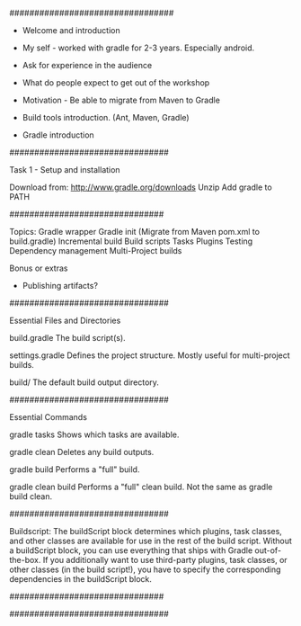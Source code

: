 
#################################

- Welcome and introduction
- My self - worked with gradle for 2-3 years. Especially android.
- Ask for experience in the audience
- What do people expect to get out of the workshop
- Motivation - Be able to migrate from Maven to Gradle

- Build tools introduction. (Ant, Maven, Gradle)
- Gradle introduction


################################


Task 1 - Setup and installation

Download from: http://www.gradle.org/downloads
Unzip
Add gradle to PATH


###############################



Topics:
Gradle wrapper
Gradle init (Migrate from Maven pom.xml to build.gradle)
Incremental build
Build scripts
Tasks
Plugins
Testing
Dependency management
Multi-Project builds

Bonus or extras
- Publishing artifacts?

################################

Essential Files and Directories

build.gradle
The build script(s).

settings.gradle
Defines the project structure. Mostly useful for multi-project builds.

build/
The default build output directory.

################################

Essential Commands

gradle tasks
Shows which tasks are available.

gradle clean
Deletes any build outputs.

gradle build
Performs a "full" build.

gradle clean build
Performs a "full" clean build. Not the same as gradle build clean.




################################


Buildscript:
The buildScript block determines which plugins, task classes, and other classes are available for use in the rest of the build script. Without a buildScript block, you can use everything that ships with Gradle out-of-the-box. If you additionally want to use third-party plugins, task classes, or other classes (in the build script!), you have to specify the corresponding dependencies in the buildScript block.

###############################







################################



